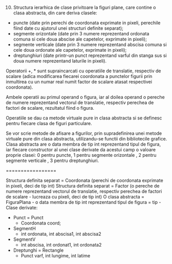 
10. Structura ierarhica de clase privitoare la figuri plane, care contine o clasa abstracta, din care deriva clasele:
- puncte
	(date prin perechi de coordonata exprimate in pixeli, perechile fiind date cu ajutorul unei structuri definite separat);
- segmente orizontale
	(date prin 3 numere reprezentand ordonata comuna si cele doua abscise ale capetelor, exprimate in pixeli);
- segmente verticale
	(date prin 3 numere reprezentand abscisa comuna si cele doua ordonate ale capetelor, exprimate in pixeli);
- dreptunghiuri
	(date printr-un punct reprezentand varful din stanga sus si doua numere reprezentand laturile in pixeli).

Operatorii +, * sunt supraincarcati cu operatiile de translatie, respectiv de scalare (adica modificarea fiecarei
coordonata a punctelor figurii prin inmultirea cu un numar real numit factor de scalare atasat respectivei coordonata).

Ambele operatii au primul operand o figura, iar al doilea operand o pereche de numere
reprezentand  vectorul de translatie, respectiv perechea de factori de scalare, rezultatul fiind o figura.

Operatiile se dau ca metode virtuale pure in clasa abstracta si se definesc pentru fiecare clasa de figuri particulare.

Se vor scrie metode de afisare a figurilor, prin supradefinirea unei metode virtuale pure din clasa abstracta,
utilizandu-se functii din bibliotecile grafice.
Clasa abstracta are o data membra de tip int reprezentand tipul de figura,
iar fiecare constructor al unei clase derivate da acestui camp o valoare proprie clasei:
0 pentru puncte, 1 pentru segmente orizontale , 2 pentru segmente verticale , 3 pentru dreptunghiuri.

=================

Structura definita separat = Coordonata (perechi de coordonata exprimate in pixeli, deci de tip int)
Structura definita separat = Factor (o pereche de numere reprezentand  vectorul de translatie, respectiv perechea de factori de scalare - lucreaza cu pixeli, deci de tip int)
O clasa abstracta = FiguraPlana
	- o data membra de tip int reprezentand tipul de figura = tip
	-
Clase derivate:
- Punct = Punct
	- Coordonata coord;
- SegmentH
	- int ordonata, int abscisa1, int abscisa2
- SegmentV
	- int abscisa, int ordonat1, int ordonata2
- Dreptunghi = Rectangle
	- Punct varf, int lungime, int latime